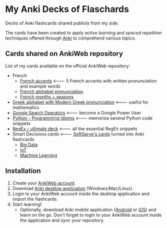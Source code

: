 # My Anki Decks of Flaschards
Decks of Anki flashcards shared publicly from my side.

The cards have been created to apply *active learning* and *spaced repetition* techniques offered through [Anki]([https://apps.ankiweb.net/](https://apps.ankiweb.net/)) to comprehend various topics.

## Cards shared on AnkiWeb repository

List of my cards available on the official AnkiWeb repository:
- French
	- [French accents](https://ankiweb.net/shared/info/19998762) <--- 5 French accents with written pronunciation and example words
	- [French alphabet pronunciation](https://ankiweb.net/shared/info/2020825047)
	- [French months + seasons](https://ankiweb.net/shared/info/483187044)
- [Greek alphabet with Modern Greek pronunciation](https://ankiweb.net/shared/info/1298930846) <--- useful for mathematics
- [Google Search Operators](https://ankiweb.net/shared/info/1174604876) <--- become a Google Power User
- [Python - Programming Idioms](https://ankiweb.net/shared/info/2086567642) <--- memorise several Python code snippets
- [RegEx – ultimate deck](https://ankiweb.net/shared/info/284568815) <--- all the essential RegEx snippets
- Smart Decisions cards <--- [SoftServe's cards](https://smartdecisionsgame.com/) turned into Anki flashcards
	- [Big Data](https://ankiweb.net/shared/info/2084344509)
	- [IoT](https://ankiweb.net/shared/info/1786296494)
	- [Machine Learning](https://ankiweb.net/shared/info/2099797890)

## Installation

 1. Create your [AnkiWeb account](https://ankiweb.net/account/register).
 2. Download [Anki desktop application](https://apps.ankiweb.net/#download) (Windows/Mac/Linux).
 3. Login to your AnkiWeb account inside the desktop application and import the flashcards.
 4. Start learning!
	- Optionally, download Anki mobile application ([Android](https://play.google.com/store/apps/details?id=com.ichi2.anki) or [iOS](https://apps.apple.com/us/app/ankimobile-flashcards/id373493387)) and learn on the go. Don't forget to login to your AnkiWeb account inside the application and sync your repository.
